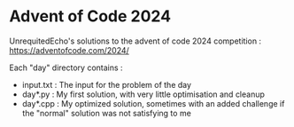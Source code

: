 # Advent of Code 2024
UnrequitedEcho's solutions to the advent of code 2024 competition : https://adventofcode.com/2024/
  
Each "day" directory contains :
* input.txt : The input for the problem of the day
* day*.py : My first solution, with very little optimisation and cleanup
* day*.cpp : My optimized solution, sometimes with an added challenge if the "normal" solution was not satisfying to me